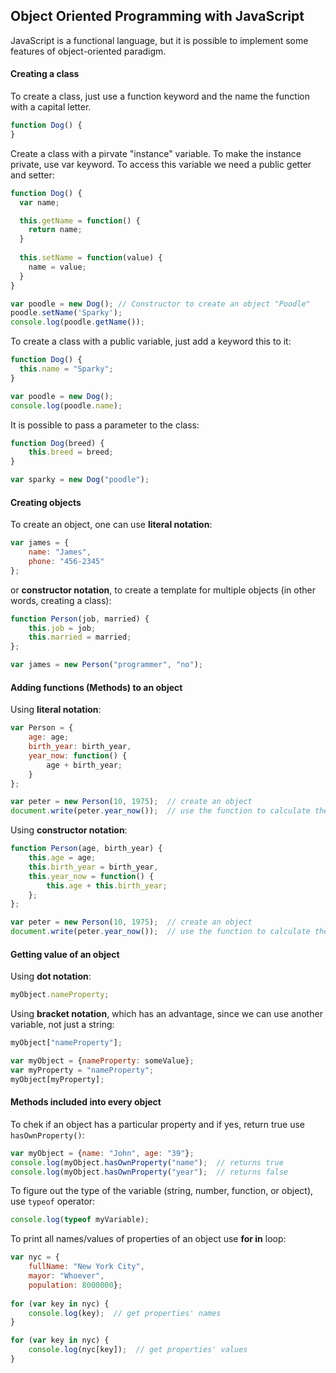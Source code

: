 ## Object Oriented Programming with JavaScript
JavaScript is a functional language, but it is possible to implement some features of object-oriented paradigm.

#### Creating a class
To create a class, just use a function keyword and the name the function with a capital letter.
```javascript
function Dog() {
}
```
Create a class with a pirvate "instance" variable. To make the instance private, use var keyword. To access this variable we need a public getter and setter:
```javascript
function Dog() {
  var name;

  this.getName = function() {
    return name;
  }
  
  this.setName = function(value) {
    name = value;
  }
}

var poodle = new Dog(); // Constructor to create an object "Poodle"
poodle.setName('Sparky');
console.log(poodle.getName());
```
To create a class with a public variable, just add a keyword this to it:
```javascript
function Dog() {
  this.name = "Sparky";
}

var poodle = new Dog();
console.log(poodle.name);
```
It is possible to pass a parameter to the class:
```javascript
function Dog(breed) {
    this.breed = breed;
}

var sparky = new Dog("poodle");
```
#### Creating objects
To create an object, one can use **literal notation**:
```javascript
var james = {
    name: "James",
    phone: "456-2345"
};
```
or **constructor notation**, to create a template for multiple objects (in other words, creating a class):
```javascript
function Person(job, married) {
    this.job = job;
    this.married = married;
};

var james = new Person("programmer", "no");
````

#### Adding functions (Methods) to an object
Using **literal notation**:
```javascript
var Person = {
    age: age;
    birth_year: birth_year,
    year_now: function() {
        age + birth_year;
    }
};

var peter = new Person(10, 1975);  // create an object 
document.write(peter.year_now());  // use the function to calculate the year
```
Using **constructor notation**:
```javascript
function Person(age, birth_year) {
    this.age = age;
    this.birth_year = birth_year,
    this.year_now = function() {
        this.age + this.birth_year;
    };
};

var peter = new Person(10, 1975);  // create an object 
document.write(peter.year_now());  // use the function to calculate the year
```
#### Getting value of an object
Using **dot notation**:
```javascript
myObject.nameProperty;
```
Using **bracket notation**, which has an advantage, since we can use another variable, not just a string:
```javascript
myObject["nameProperty"];

var myObject = {nameProperty: someValue};
var myProperty = "nameProperty";
myObject[myProperty];
```

#### Methods included into every object
To chek if an object has a particular property and if yes, return true use ```hasOwnProperty()```:
```javascript
var myObject = {name: "John", age: "39"};
console.log(myObject.hasOwnProperty("name");  // returns true
console.log(myObject.hasOwnProperty("year");  // returns false
```
To figure out the type of the variable (string, number, function, or object), use ```typeof``` operator:
```javascript
console.log(typeof myVariable);
```
To print all names/values of properties of an object use **for in** loop:
```javascript
var nyc = {
    fullName: "New York City",
    mayor: "Whoever",
    population: 8000000};
    
for (var key in nyc) {
    console.log(key);  // get properties' names
}

for (var key in nyc) {
    console.log(nyc[key]);  // get properties' values
}
```
